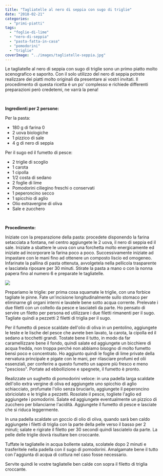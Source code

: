 ```yaml
---
title: "Tagliatelle al nero di seppia con sugo di triglie"
date: "2018-02-21"
categories: 
  - "primi-piatti"
tags: 
  - "foglie-di-lime"
  - "nero-di-seppia"
  - "pasta-fatta-in-casa"
  - "pomodorini"
  - "triglie"
coverImage: "../images/tagliatelle-seppia.jpg"
---
```


Le tagliatelle al nero di seppia con sugo di triglie sono un primo piatto molto scenografico e saporito. Con il solo utilizzo del nero di seppia potrete realizzare dei piatti molto originali da presentare ai vostri invitati. Il procedimento di questa ricetta è un po' complesso e richiede differenti preparazioni però credetemi, ne varrà la pena!

 

**Ingredienti per 2 persone:**

Per la pasta:

- 180 g di farina 0
- 2 uova biologiche
- 1 pizzico di sale
- 4 g di nero di seppia

Per il sugo ed il fumetto di pesce:

- 2 triglie di scoglio
- 1 carota
- 1 cipolla
- 1/2 costa di sedano
- 2 foglie di lime
- Pomodorini ciliegino freschi o conservati
- 1 peperoncino secco
- 1 spicchio di aglio
- Olio extravergine di oliva
- Sale e zucchero

 

**Procedimento:**

Iniziate con la preparazione della pasta: procedete disponendo la farina setacciata a fontana, nel centro aggiungete le 2 uova, il nero di seppia ed il sale. Iniziate a sbattere le uova con una forchetta molto energicamente ed iniziate ad incorporare la farina poco a poco. Successivamente iniziate ad impastare con le mani fino ad ottenere un composto liscio ed omogeneo. Infarinate la pallina di pasta ottenuta, avvolgetela nella pellicola trasparente e lasciatela riposare per 30 minuti. Stirate la pasta a mano o con la nonna papera fino al numero 6 e preparate le tagliatelle.

![](https://cucinadalnord.it/wp-content/uploads/2018/02/tagliatelle-nero-seppia1.jpg)

Prepariamo le triglie: per prima cosa squamate le triglie, con una forbice tagliate le pinne. Fate un'incisione longitudinalmente sullo stomaco per eliminarne gli organi interni e lavatele bene sotto acqua corrente. Prelevate i due filetti con un coltello da pesce e lasciateli da parte. Ho pensato di servire un filetto per persona ed utilizzare i due filetti rimanenti per il sugo. Tagliate quindi a pezzetti 2 filetti di triglia per il sugo.

Per il fumetto di pesce scaldate dell'olio di oliva in un pentolino, aggiungete le teste e le lische del pesce che avrete ben lavato, la carota, la cipolla ed il sedano a tocchetti grandi. Tostate bene il tutto, in modo da far caramellizzare bene il fondo, quindi salate ed aggiungete un bicchiere di acqua fredda, non troppa perché non abbiamo bisogno di molto fumetto bensì poco e concentrato. Ho aggiunto quindi le foglie di lime private della nervatura principale e pigate con le mani, per rilasciare profumi ed olii essenziali, per conferire a questo fumetto un sapore più fresco e meno "pescioso". Portate ad ebbollizione e spegnete, il fumetto è pronto.

Realizzate un sughetto di pomodorini veloce: in una padella larga scaldate dell'olio extra vergine di oliva ed aggiungete uno spicchio di aglio schiacciato, profumate l'olio senza bruciarlo, aggiungete il peperoncino sbriciolato e le triglie a pezzetti. Rosolate il pesce, togliete l'aglio ed aggiungete i pomodorini. Salate ed aggiungete eventualmente un pizzico di zucchero per bilanciarne l'acidità. Aggiungete il fumetto di pesce e lasciate che si riduca leggermente.

In una padella scaldate un goccio di olio di oliva, quando sarà ben caldo aggiungete i filetti di triglia con la parte della pelle verso il basso per 2 minuti; salate e rigirate il filetto per 30 secondi quindi lasciatelo da parte. La pelle delle triglie dovrà risultare ben croccante.

Tuffate le tagliatelle in acqua bollente salata, scolatele dopo 2 minuti e trasferitele nella padella con il sugo di pomodorini. Amalgamate bene il tutto con l'aggiunta di acqua di cottura nel caso fosse necessario.

Servite quindi le vostre tagliatelle ben calde con sopra il filetto di triglia croccante.
